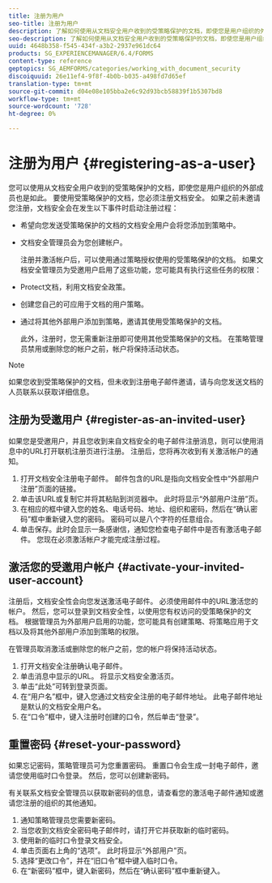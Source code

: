 ```yaml
---
title: 注册为用户
seo-title: 注册为用户
description: 了解如何使用从文档安全用户收到的受策略保护的文档，即使您是用户组织的外部成员也是如此。
seo-description: 了解如何使用从文档安全用户收到的受策略保护的文档，即使您是用户组织的外部成员也是如此。
uuid: 4648b358-f545-434f-a3b2-2937e961dc64
products: SG_EXPERIENCEMANAGER/6.4/FORMS
content-type: reference
geptopics: SG_AEMFORMS/categories/working_with_document_security
discoiquuid: 26e11ef4-9f8f-4b0b-b035-a498fd7d65ef
translation-type: tm+mt
source-git-commit: d04e08e105bba2e6c92d93bcb58839f1b5307bd8
workflow-type: tm+mt
source-wordcount: '728'
ht-degree: 0%

---
```



# 注册为用户 {#registering-as-a-user}

您可以使用从文档安全用户收到的受策略保护的文档，即使您是用户组织的外部成员也是如此。 要使用受策略保护的文档，您必须注册文档安全。 如果之前未邀请您注册，文档安全会在发生以下事件时启动注册过程：

* 希望向您发送受策略保护的文档的文档安全用户会将您添加到策略中。
* 文档安全管理员会为您创建帐户。

   注册并激活帐户后，可以使用通过策略授权使用的受策略保护的文档。 如果文档安全管理员为受邀用户启用了这些功能，您可能具有执行这些任务的权限：

* Protect文档，利用文档安全政策。
* 创建您自己的可应用于文档的用户策略。
* 通过将其他外部用户添加到策略，邀请其使用受策略保护的文档。

   此外，注册时，您无需重新注册即可使用其他受策略保护的文档。 在策略管理员禁用或删除您的帐户之前，帐户将保持活动状态。

>[!NOTE]
>
>如果您收到受策略保护的文档，但未收到注册电子邮件邀请，请与向您发送文档的人员联系以获取详细信息。

## 注册为受邀用户 {#register-as-an-invited-user}

如果您是受邀用户，并且您收到来自文档安全的电子邮件注册消息，则可以使用消息中的URL打开联机注册页进行注册。 注册后，您将再次收到有关激活帐户的通知。

1. 打开文档安全注册电子邮件。 邮件包含的URL是指向文档安全性中“外部用户注册”页面的链接。
1. 单击该URL或复制它并将其粘贴到浏览器中。 此时将显示“外部用户注册”页。
1. 在相应的框中键入您的姓名、电话号码、地址、组织和密码，然后在“确认密码”框中重新键入您的密码。 密码可以是八个字符的任意组合。
1. 单击保存。此时会显示一条感谢信，通知您检查电子邮件中是否有激活电子邮件。 您现在必须激活帐户才能完成注册过程。

## 激活您的受邀用户帐户 {#activate-your-invited-user-account}

注册后，文档安全性会向您发送激活电子邮件。 必须使用邮件中的URL激活您的帐户。 然后，您可以登录到文档安全性，以使用您有权访问的受策略保护的文档。 根据管理员为外部用户启用的功能，您可能具有创建策略、将策略应用于文档以及将其他外部用户添加到策略的权限。

在管理员取消激活或删除您的帐户之前，您的帐户将保持活动状态。

1. 打开文档安全注册确认电子邮件。
1. 单击消息中显示的URL。 将显示文档安全激活页。
1. 单击“此处”可转到登录页面。
1. 在“用户名”框中，键入您通过文档安全注册的电子邮件地址。 此电子邮件地址是默认的文档安全用户名。
1. 在“口令”框中，键入注册时创建的口令，然后单击“登录”。

## 重置密码 {#reset-your-password}

如果忘记密码，策略管理员可为您重置密码。 重置口令会生成一封电子邮件，邀请您使用临时口令登录。 然后，您可以创建新密码。

有关联系文档安全管理员以获取新密码的信息，请查看您的激活电子邮件通知或邀请您注册的组织的其他通知。

1. 通知策略管理员您需要新密码。
1. 当您收到文档安全密码电子邮件时，请打开它并获取新的临时密码。
1. 使用新的临时口令登录文档安全。
1. 单击页面右上角的“选项”。 此时将显示“外部用户”页。
1. 选择“更改口令”，并在“旧口令”框中键入临时口令。
1. 在“新密码”框中，键入新密码，然后在“确认密码”框中重新键入。

